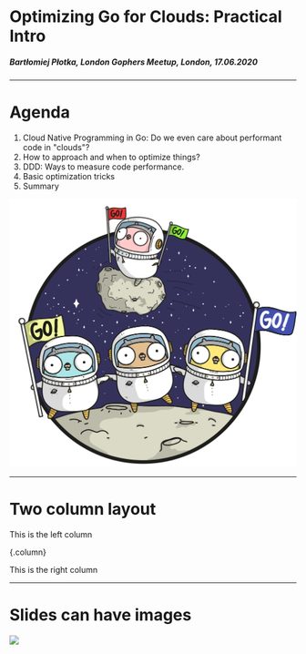 # Optimizing Go for Clouds: Practical Intro

##### Bartłomiej Płotka, London Gophers Meetup, London, 17.06.2020

<!--
    https://www.meetup.com/LondonGophers/events/270419925/
    Introduction:
    I am PSWE, however SRE, in our job we build services. Parts of bigger systems usually running on K8s.
    There is pressure on scaling but applications themselves have lots of overhead.
    Go is popular for cloud-native applications. We will focus on cloud-native applications as usual, we don't want to go into extremes. We don't need extreme efficiency. We just want to avoid leaks and silly allocations/CPU waste. This is to save money and putting scalability complexity when not needed. We also care about readability!
    challenges: NO one really gives real demos, takes time, context switching, easy to make wrong assumptions. Example: https://github.com/thanos-io/thanos/pull/2603
    How to approach it?
    Always start simple. Never micro optimize.
    Two main categories (for simplicity, there are others like network/IO). Usually optimizing
     means:
    Reducing unnecessary wor
     balancing between those two.
    CPU (Compressible and what it means)
    Memory
    HOW to tell what is bottleneck? How to tell we can do anything? Measure dataset vs actual resources usage (e.g lookup 100B on large index is using 12GB?)
    Focus on whats your main bottlenecks. Gather data first. Is your server CPU or Memory sensitive? Will it timeout of OOM first? This will tell us where we can make some tradeoffs. Stateful (e.g. DB) vs  stateless applications (e.g. proxy).
    Measure, optimize, measure and compare again. Repeat.
    Measuring
    Micro benchmarks (go test -bench) vs e2e benchmarks (e.g feedback from e.g cgroups/OS/go metrics.
    Writing test is a challenge. It’s very tempting to write benchmark spanning huge logic, for example whole complicated query request inDB. This is hard there are too many moving parts. It’s much easier to start with smaller things
    Understading. The more test you will write, better, the more runs, better
    Profiling
    When to use each of those.
    Optimizing
    CPU: Will explain basic issues: (recursiveness, no sleep between wait loops, starvations, etc.
    Memory: basic pitfalls, mmap and why it's not really safe.
    Summary:
    Useful tools benchstat, funcbench, leaktest, etc.
    Takeaways.
-->
  
---

# Agenda

1. Cloud Native Programming in Go: Do we even care about performant code in "clouds"?
1. How to approach and when to optimize things?
1. DDD: Ways to measure code performance.
1. Basic optimization tricks
1. Summary

![](https://raw.githubusercontent.com/ashleymcnamara/gophers/master/GopherSpaceCommunity.png)


<!--
Let's quickly look on overview.
--> 

---

# Two column layout

This is the left column

{.column}

This is the right column

<!--
Elo
-->

---

# Slides can have images

![](https://raw.githubusercontent.com/ashleymcnamara/gophers/6603733fcf9877f166206d2414f75df72d6fd1ea/cncf.png)

<!--
-->
    
